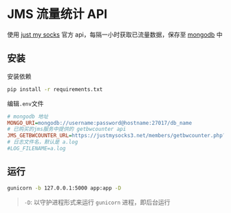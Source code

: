 # JMS 流量统计 API

使用 [just my socks](<(https://justmysocks3.net/)>) 官方 api，每隔一小时获取已流量数据，保存至 [mongodb](https://www.mongodb.com/) 中

## 安装

安装依赖

```bash
pip install -r requirements.txt
```

编辑`.env`文件

```ini
# mongodb 地址
MONGO_URI=mongodb://username:password@hostname:27017/db_name
# 已购买的jms服务中提供的 getbwcounter api
JMS_GETBWCOUNTER_URL=https://justmysocks3.net/members/getbwcounter.php?service=${service}&id=${id}
# 日志文件名，默认是 a.log
#LOG_FILENAME=a.log
```

## 运行

```bash
gunicorn -b 127.0.0.1:5000 app:app -D
```

> `-D`: 以守护进程形式来运行 `gunicorn` 进程，即后台运行
